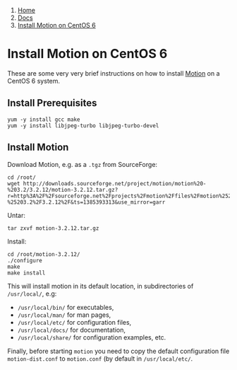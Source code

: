 <!-- -
Title: Install Motion on CentOS 6
Description: How to install Motion camera monitor on CentOS 6
First Published: 2013-11-25
Last Updated: 2013-11-26
- -->

<ol class="breadcrumb" itemprop="breadcrumb">
	<li><a href="/">Home</a></li>
	<li><a href="/docs/">Docs</a></li>
	<li><a href="/docs/centos-6-install-motion.html">Install Motion on CentOS 6</a></li>
</ol>

Install Motion on CentOS 6
==========================

These are some very very brief instructions on how to install 
[Motion](http://www.lavrsen.dk/foswiki/bin/view/Motion/WebHome) 
on a CentOS 6 system. 

Install Prerequisites
---------------------

    yum -y install gcc make
    yum -y install libjpeg-turbo libjpeg-turbo-devel

Install Motion
--------------

Download Motion, e.g. as a `.tgz` from SourceForge:

    cd /root/
    wget http://downloads.sourceforge.net/project/motion/motion%20-%203.2/3.2.12/motion-3.2.12.tar.gz?r=http%3A%2F%2Fsourceforge.net%2Fprojects%2Fmotion%2Ffiles%2Fmotion%2520-%25203.2%2F3.2.12%2F&ts=1385393313&use_mirror=garr

Untar:

    tar zxvf motion-3.2.12.tar.gz

Install:

    cd /root/motion-3.2.12/
    ./configure
    make
    make install

This will install motion in its default location, in subdirectories of 
`/usr/local/`, e.g:

*   `/usr/local/bin/` for executables,
*   `/usr/local/man/` for man pages,
*   `/usr/local/etc/` for configuration files,
*   `/usr/local/docs/` for documentation,
*   `/usr/local/share/` for configuration examples, etc.

Finally, before starting `motion` you need to copy the default 
configuration file `motion-dist.conf` to `motion.conf` (by default in 
`/usr/local/etc/`.
